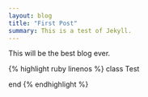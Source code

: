 ```yaml
---
layout: blog
title: "First Post"
summary: This is a test of Jekyll.
---
```


This will be the best blog ever.

{% highlight ruby linenos %}
class Test

end
{% endhighlight %}
